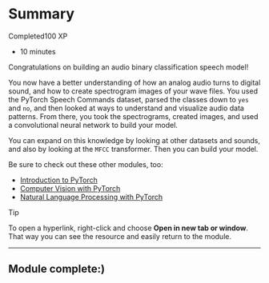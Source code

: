 # Summary

Completed100 XP

- 10 minutes

Congratulations on building an audio binary classification speech model!

You now have a better understanding of how an analog audio turns to digital sound, and how to create spectrogram images of your wave files. You used the PyTorch Speech Commands dataset, parsed the classes down to `yes` and `no`, and then looked at ways to understand and visualize audio data patterns. From there, you took the spectrograms, created images, and used a convolutional neural network to build your model.

You can expand on this knowledge by looking at other datasets and sounds, and also by looking at the `MFCC` transformer. Then you can build your model.

Be sure to check out these other modules, too:

- [Introduction to PyTorch](https://learn.microsoft.com/en-us/training/modules/intro-machine-learning-pytorch)
- [Computer Vision with PyTorch](https://learn.microsoft.com/en-us/training/modules/intro-computer-vision-pytorch)
- [Natural Language Processing with PyTorch](https://learn.microsoft.com/en-us/training/modules/intro-natural-language-processing-pytorch)

 Tip

To open a hyperlink, right-click and choose **Open in new tab or window**. That way you can see the resource and easily return to the module.

------

## Module complete:)